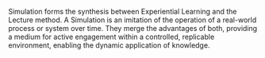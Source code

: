 
Simulation forms the synthesis between Experiential Learning and the Lecture method. A Simulation is an imitation of the operation of a real-world process or system over time. They merge the advantages of both, providing a medium for active engagement within a controlled, replicable environment, enabling the dynamic application of knowledge.

